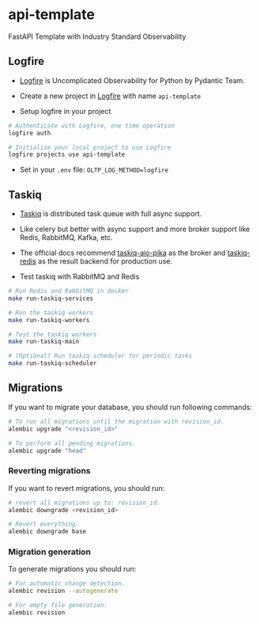 # api-template

FastAPI Template with Industry Standard Observability

## Logfire

- [Logfire](https://github.com/pydantic/logfire) is Uncomplicated Observability for Python by Pydantic Team.

- Create a new project in [Logfire](https://logfire-us.pydantic.dev) with name `api-template`

- Setup logfire in your project

```bash
# Authenticate with Logfire, one time operation
logfire auth

# Initialize your local project to use Logfire
logfire projects use api-template
```

- Set in your `.env` file: `OLTP_LOG_METHOD=logfire`

## Taskiq

- [Taskiq](https://github.com/taskiq-python/taskiq) is distributed task queue with full async support.
- Like celery but better with async support and more broker support like Redis, RabbitMQ, Kafka, etc.

- The official docs recommend [taskiq-aio-pika](https://pypi.org/project/taskiq-aio-pika/) as the broker and [taskiq-redis](https://pypi.org/project/taskiq-redis/) as the result backend for production use.

- Test taskiq with RabbitMQ and Redis

```bash
# Run Redis and RabbitMQ in docker
make run-taskiq-services

# Run the taskiq workers
make run-taskiq-workers

# Test the taskiq workers
make run-taskiq-main

# (Optional) Run taskiq scheduler for periodic tasks
make run-taskiq-scheduler
```

## Migrations

If you want to migrate your database, you should run following commands:
```bash
# To run all migrations until the migration with revision_id.
alembic upgrade "<revision_id>"

# To perform all pending migrations.
alembic upgrade "head"
```

### Reverting migrations

If you want to revert migrations, you should run:
```bash
# revert all migrations up to: revision_id.
alembic downgrade <revision_id>

# Revert everything.
alembic downgrade base
```

### Migration generation

To generate migrations you should run:
```bash
# For automatic change detection.
alembic revision --autogenerate

# For empty file generation.
alembic revision
```
